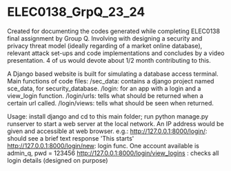# ELEC0138_GrpQ_23_24
Created for documenting the codes generated while completing ELEC0138 final assignment by Group Q.
Involving with designing a security and privacy threat model (ideally regarding of a market online database), relevant attack set-ups and code implementations
and concludes by a video presentation. 
4 of us would devote about 1/2 month contributing to this.

A Django based website is built for simulating a database access terminal.
Main functions of code files:
/sec_data: contains a django project named sce_data, for security_database.
/login: for an app with a login and a view_login function.
/login/urls: tells what should be returned when a certain url called.
/login/views: tells what should be seen when returned.

Usage: install django and cd to this main folder;
run 
python manage.py runserver
to start a web server at the local network. An IP address would be given and accessible at web browser.
e.g.: 
http://127.0.0.1:8000/login/: should see a brief text response 'This starts'
http://127.0.0.1:8000/login/new: login func. One account available is admin_q, pwd = 123456
http://127.0.0.1:8000/login/view_logins : checks all login details (designed on purpose)

